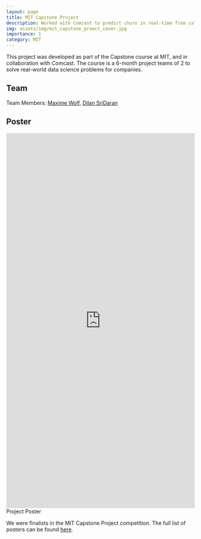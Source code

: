 ```yaml
---
layout: page
title: MIT Capstone Project
description: Worked with Comcast to predict churn in real-time from call transcripts using NLP & LLMs
img: assets/img/mit_capstone_proect_cover.jpg
importance: 1
category: MIT
---
```


This project was developed as part of the Capstone course at MIT, and in collaboration with Comcast. The course is a 6-month project teams of 2 to solve real-world data science problems for companies.

## Team

Team Members:
[Maxime Wolf](https://www.linkedin.com/in/maxime-wolf/),
[Dilan SriDaran](https://www.linkedin.com/in/dilan-sridaran/)

## Poster

<div class="row">
    <div class="col-sm mt-3 mt-md-0">
        <embed src="https://www.maximewolf.com/assets/pdf/Comcast - Predicting Churn in Real-time - Poster.pdf" type="application/pdf" width="100%" height="1000px" class="rounded z-depth-1">
    </div>
</div>
<div class="caption">
    Project Poster
</div>

We were finalists in the MIT Capstone Project competition. The full list of posters can be found [here](https://www.analyticscapstone.mit.edu/2024-projects).